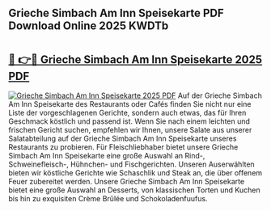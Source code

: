 ## Grieche Simbach Am Inn Speisekarte PDF Download Online 2025 KWDTb

# <h2><a href="http://gcb41y.nevu.top/?p=Grieche+Simbach+Am+Inn+Speisekarte">🔗 👉🔴 Grieche Simbach Am Inn Speisekarte 2025 PDF</a></h2>

[![Grieche Simbach Am Inn Speisekarte 2025 PDF](https://i.imgur.com/dBaPXMq.png)](http://gcb41y.nevu.top/?p=Grieche+Simbach+Am+Inn+Speisekarte)
Auf der Grieche Simbach Am Inn Speisekarte des Restaurants oder Cafés finden Sie nicht nur eine Liste der vorgeschlagenen Gerichte, sondern auch etwas, das für Ihren Geschmack köstlich und passend ist. Wenn Sie nach einem leichten und frischen Gericht suchen, empfehlen wir Ihnen, unsere Salate aus unserer Salatabteilung auf der Grieche Simbach Am Inn Speisekarte unseres Restaurants zu probieren. Für Fleischliebhaber bietet unsere Grieche Simbach Am Inn Speisekarte eine große Auswahl an Rind-, Schweinefleisch-, Hühnchen- und Fischgerichten. Unseren Auserwählten bieten wir köstliche Gerichte wie Schaschlik und Steak an, die über offenem Feuer zubereitet werden. Unsere Grieche Simbach Am Inn Speisekarte bietet eine große Auswahl an Desserts, von klassischen Torten und Kuchen bis hin zu exquisiten Crème Brûlée und Schokoladenfuufus.
